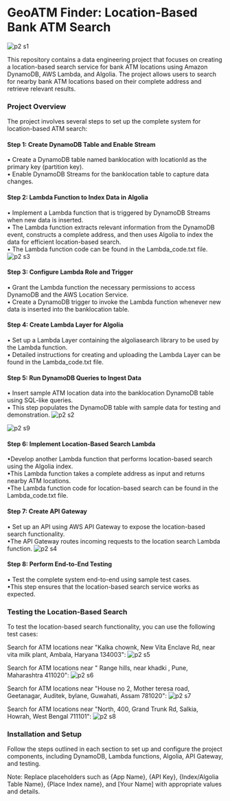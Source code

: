 
# GeoATM Finder: Location-Based Bank ATM Search

![p2 s1](https://github.com/Souvik7861/PROJECTS/assets/120063616/3c1ac2ec-c825-4816-87e5-5a456e71cfaa)


This repository contains a data engineering project that focuses on creating a location-based search service for bank ATM locations using Amazon DynamoDB, AWS Lambda, and Algolia. The project allows users to search for nearby bank ATM locations based on their complete address and retrieve relevant results.

### Project Overview
The project involves several steps to set up the complete system for location-based ATM search:

#### Step 1: Create DynamoDB Table and Enable Stream

• Create a DynamoDB table named banklocation with locationId as the primary key (partition key).   
• Enable DynamoDB Streams for the banklocation table to capture data changes.

#### Step 2: Lambda Function to Index Data in Algolia

• Implement a Lambda function that is triggered by DynamoDB Streams when new data is inserted.  
• The Lambda function extracts relevant information from the DynamoDB event, constructs a complete address, and then uses Algolia to index the data for efficient location-based search.  
• The Lambda function code can be found in the Lambda_code.txt file.    
![p2 s3](https://github.com/Souvik7861/PROJECTS/assets/120063616/6283919c-0019-4901-964f-0a54ca40f0cc)

#### Step 3: Configure Lambda Role and Trigger

• Grant the Lambda function the necessary permissions to access DynamoDB and the AWS Location Service.   
• Create a DynamoDB trigger to invoke the Lambda function whenever new data is inserted into the banklocation table.

#### Step 4: Create Lambda Layer for Algolia

• Set up a Lambda Layer containing the algoliasearch library to be used by the Lambda function.    
• Detailed instructions for creating and uploading the Lambda Layer can be found in the Lambda_code.txt file.

#### Step 5: Run DynamoDB Queries to Ingest Data

• Insert sample ATM location data into the banklocation DynamoDB table using SQL-like queries.  
• This step populates the DynamoDB table with sample data for testing and demonstration. 
![p2 s2](https://github.com/Souvik7861/PROJECTS/assets/120063616/00474e28-5a11-446a-ab19-2478634002bd)

![p2 s9](https://github.com/Souvik7861/PROJECTS/assets/120063616/9d90fa99-1546-40be-bcfb-7c8784779dd9)

#### Step 6: Implement Location-Based Search Lambda

•Develop another Lambda function that performs location-based search using the Algolia index.   
•This Lambda function takes a complete address as input and returns nearby ATM locations.    
•The Lambda function code for location-based search can be found in the Lambda_code.txt file.

#### Step 7: Create API Gateway

• Set up an API using AWS API Gateway to expose the location-based search functionality.  
•The API Gateway routes incoming requests to the location search Lambda function.
![p2 s4](https://github.com/Souvik7861/PROJECTS/assets/120063616/2e4eadeb-84c9-4773-a296-33e0958a91dd)

#### Step 8: Perform End-to-End Testing

• Test the complete system end-to-end using sample test cases.    
•This step ensures that the location-based search service works as expected.

### Testing the Location-Based Search
To test the location-based search functionality, you can use the following test cases:

Search for ATM locations near "Kalka chownk, New Vita Enclave Rd, near vita milk plant, Ambala, Haryana 134003":
![p2 s5](https://github.com/Souvik7861/PROJECTS/assets/120063616/9356e1c5-01d9-4efd-885b-ed64439d0a45)

Search for ATM locations near " Range hills, near khadki , Pune, Maharashtra 411020": 
![p2 s6](https://github.com/Souvik7861/PROJECTS/assets/120063616/f9c4e3d7-ec4d-4e78-bf79-354c6eb851bf)

Search for ATM locations near "House no 2, Mother teresa road, Geetanagar, Auditek, bylane, Guwahati, Assam 781020":
![p2 s7](https://github.com/Souvik7861/PROJECTS/assets/120063616/1c3fc548-dafb-4691-b89c-0c0471935b3a)

Search for ATM locations near "North, 400, Grand Trunk Rd, Salkia, Howrah, West Bengal 711101":
![p2 s8](https://github.com/Souvik7861/PROJECTS/assets/120063616/9d79524d-b86e-475e-9cd8-6d1ec6700d1e)


### Installation and Setup

Follow the steps outlined in each section to set up and configure the project components, including DynamoDB, Lambda functions, Algolia, API Gateway, and testing.


Note: Replace placeholders such as {App Name}, {API Key}, {Index/Algolia Table Name}, {Place Index name}, and [Your Name] with appropriate values and details.

